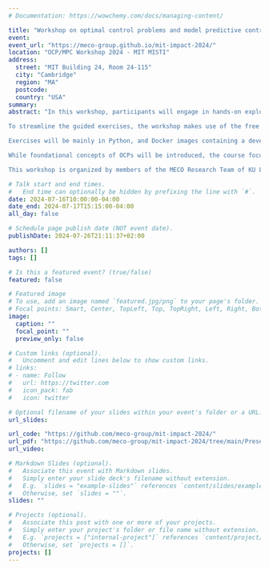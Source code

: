 ```yaml
---
# Documentation: https://wowchemy.com/docs/managing-content/

title: "Workshop on optimal control problems and model predictive control for autonomous systems"
event:
event_url: "https://meco-group.github.io/mit-impact-2024/"
location: "OCP/MPC Workshop 2024 - MIT MISTI"
address:
  street: "MIT Building 24, Room 24-115"
  city: "Cambridge"
  region: "MA"
  postcode:
  country: "USA"
summary:
abstract: "In this workshop, participants will engage in hands-on exploration of optimal control problems (OCPs) applied to motion planning and model predictive control (MPC) in autonomous robotic systems. By engaging with cutting-edge tools and techniques, participants will develop the skills necessary to navigate complex environments, optimize trajectory paths, and execute tasks with precision and efficiency in robotic systems.

To streamline the guided exercises, the workshop makes use of the free and open-source Rockit and Impact software frameworks developed by the MECO Research Team at KU Leuven and built on top of the numerical optimization framework CasADi, designed for efficient nonlinear programming.

Exercises will be mainly in Python, and Docker images containing a development and simulation environment will be provided. Attendees can later adopt the presented open-source software frameworks in their research.

While foundational concepts of OCPs will be introduced, the course focuses on learning-by-doing. The course prioritizes practical know-how, enabling participants to directly apply Rockit and Impact to tackle real-world robotic challenges. The attendees will learn to formulate and solve OCPs, gaining valuable experience in implementing trajectory optimization algorithms and MPC strategies. Moreover, participants will learn how to swiftly deploy OCPs and MPCs in C, Python and ROS 2.

This workshop is organized by members of the MECO Research Team of KU Leuven, Belgium. The MECO Research Team focusses on modeling, estimation, identification, analysis and optimal control of motion and motion systems such as mechatronic systems or machine tools. It combines theoretical contributions (development of design methodologies) with experimental knowhow (implementation and experimental validation on lab-scale as well as industrial setups). The theoretical research benefits from the group’s expertise on numerical optimization, especially convex optimization."

# Talk start and end times.
#   End time can optionally be hidden by prefixing the line with `#`.
date: 2024-07-16T10:00:00-04:00
date_end: 2024-07-17T15:15:00-04:00
all_day: false

# Schedule page publish date (NOT event date).
publishDate: 2024-07-26T21:11:37+02:00

authors: []
tags: []

# Is this a featured event? (true/false)
featured: false

# Featured image
# To use, add an image named `featured.jpg/png` to your page's folder. 
# Focal points: Smart, Center, TopLeft, Top, TopRight, Left, Right, BottomLeft, Bottom, BottomRight.
image:
  caption: ""
  focal_point: ""
  preview_only: false

# Custom links (optional).
#   Uncomment and edit lines below to show custom links.
# links:
# - name: Follow
#   url: https://twitter.com
#   icon_pack: fab
#   icon: twitter

# Optional filename of your slides within your event's folder or a URL.
url_slides:

url_code: "https://github.com/meco-group/mit-impact-2024/"
url_pdf: "https://github.com/meco-group/mit-impact-2024/tree/main/Presentations"
url_video:

# Markdown Slides (optional).
#   Associate this event with Markdown slides.
#   Simply enter your slide deck's filename without extension.
#   E.g. `slides = "example-slides"` references `content/slides/example-slides.md`.
#   Otherwise, set `slides = ""`.
slides: ""

# Projects (optional).
#   Associate this post with one or more of your projects.
#   Simply enter your project's folder or file name without extension.
#   E.g. `projects = ["internal-project"]` references `content/project/deep-learning/index.md`.
#   Otherwise, set `projects = []`.
projects: []
---
```

